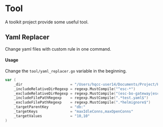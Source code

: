 # Tool

A toolkit project provide some useful tool.

## Yaml Replacer
Change yaml files with custom rule in one command.

#### Usage
Change the `tool/yaml_replacer.go` variable in the beginning.
```go
var (
	_dir                      = "/Users/hqcc-user14/Documents/Project/Helm/"              /* 目標專案的 absolute path */
	_includeRelativeDirRegexp = regexp.MustCompile("^esc-*")                              /* (包含)目標專案第一層子資料夾 */
	_excludeRelativeDirRegexp = regexp.MustCompile("(esc-bo-gateway|esc-web|esc-wallet)") /* (排除)目標專案第一層子資料夾 */
	_includeFilePathRegexp    = regexp.MustCompile(".*test.yaml$")                        /* (包含)檔案路徑 */
	_excludeFilePathRegexp    = regexp.MustCompile(".*helmignore$")                       /* (排除)檔案路徑 */
	_targetParentKey          = "db:"                                                     /* 要更改的 Key 的前綴 */
	_targetKeys               = "maxIdleConns,maxOpenConns"                               /* 要更改的 Key (支援多個，使用','隔開) */
	_targetValues             = "10,10"                                                   /* 對應上方順序，要更改的數值 (支援多個，使用','隔開) */
)
```